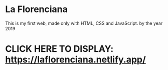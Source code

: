 # La Florenciana

This is my first web, made only with HTML, CSS and JavaScript.
by the year 2019



# CLICK HERE TO DISPLAY: https://laflorenciana.netlify.app/
